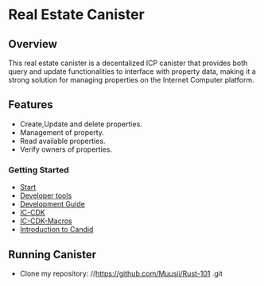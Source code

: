# Real Estate Canister
## Overview
This real estate canister is a decentalized ICP canister that provides both query and update functionalities to interface with property data, making it a strong solution for managing properties on the Internet Computer platform.

## Features
+ Create,Update and delete properties.
+ Management of property.
+ Read available properties.
+ Verify owners of properties.

### Getting Started
- [Start](https://internetcomputer.org/docs/current/developer-docs/getting-started/deploy/local)
- [Developer tools](https://internetcomputer.org/docs/current/developer-docs/getting-started/install)
- [Development Guide](https://internetcomputer.org/docs/current/developer-docs/backend/rust)
- [IC-CDK](https://docs.rs/ic-cdk/latest/ic_cdk)
- [IC-CDK-Macros](https://docs.rs/ic-cdk-macros/latest/ic_cdk_macros)
- [Introduction to Candid](https://internetcomputer.org/docs/current/developer-docs/backend/candid)

## Running Canister
+ Clone my repository:
  //https://github.com/Muusii/Rust-101 .git
  
